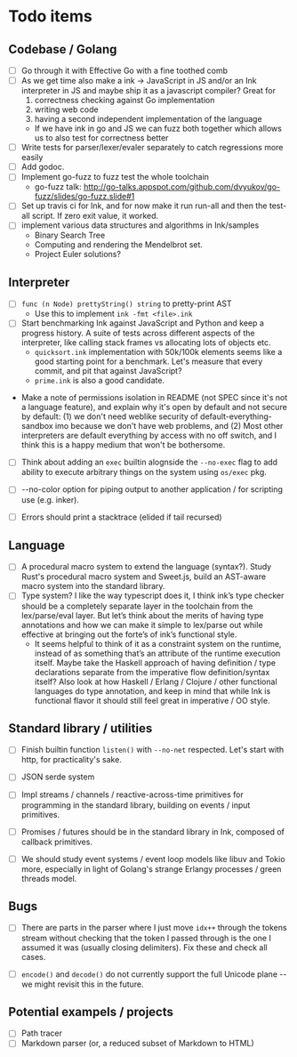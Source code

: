 # Todo items

## Codebase / Golang

- [ ] Go through it with Effective Go with a fine toothed comb
- [ ] As we get time also make a ink -> JavaScript in JS and/or an Ink interpreter in JS and maybe ship it as a javascript compiler? Great for
    1. correctness checking against Go implementation
    2. writing web code
    3. having a second independent implementation of the language
    - If we have ink in go and JS we can fuzz both together which allows us to also test for correctness better
- [ ] Write tests for parser/lexer/evaler separately to catch regressions more easily
- [ ] Add godoc.
- [ ] Implement go-fuzz to fuzz test the whole toolchain
    - go-fuzz talk: http://go-talks.appspot.com/github.com/dvyukov/go-fuzz/slides/go-fuzz.slide#1
- [ ] Set up travis ci for Ink, and for now make it run run-all and then the test-all script. If zero exit value, it worked.
- [ ] implement various data structures and algorithms in Ink/samples
    - Binary Search Tree
    - Computing and rendering the Mendelbrot set.
    - Project Euler solutions?


## Interpreter

- [ ] `func (n Node) prettyString() string` to pretty-print AST
    - Use this to implement `ink -fmt <file>.ink`
- [ ] Start benchmarking Ink against JavaScript and Python and keep a progress history. A suite of tests across different aspects of the interpreter, like calling stack frames vs allocating lots of objects etc.
    - `quicksort.ink` implementation with 50k/100k elements seems like a good starting point for a benchmark. Let's measure that every commit, and pit that against JavaScript?
    - `prime.ink` is also a good candidate.
- Make a note of permissions isolation in README (not SPEC since it's not a language feature), and explain why it's open by default and not secure by default: (1) we don't need weblike security of default-everything-sandbox imo because we don't have web problems, and (2) Most other interpreters are default everything by access with no off switch, and I think this is a happy medium that won't be bothersome.
- [ ] Think about adding an `exec` builtin alognside the `--no-exec` flag to add ability to execute arbitrary things on the system using `os/exec` pkg.
- [ ] --no-color option for piping output to another application / for scripting use (e.g. inker).
- [ ] Errors should print a stacktrace (elided if tail recursed)


## Language

- [ ] A procedural macro system to extend the language (syntax?). Study Rust's procedural macro system and Sweet.js, build an AST-aware macro system into the standard library.
- [ ] Type system? I like the way typescript does it, I think ink’s type checker should be a completely separate layer in the toolchain from the lex/parse/eval layer. But let’s think about the merits of having type annotations and how we can make it simple to lex/parse out while effective at bringing out the forte’s of ink’s functional style.
    - It seems helpful to think of it as a constraint system on the runtime, instead of as something that’s an attribute of the runtime execution itself. Maybe take the Haskell approach of having definition / type declarations separate from the imperative flow definition/syntax itself? Also look at how Haskell / Erlang / Clojure / other functional languages do type annotation, and keep in mind that while Ink is functional flavor it should still feel great in imperative / OO style.

## Standard library / utilities

- [ ] Finish builtin function `listen()` with `--no-net` respected. Let's start with http, for practicality's sake.
- [ ] JSON serde system
- [ ] Impl streams / channels / reactive-across-time primitives for programming in the standard library, building on events / input primitives.
- [ ] Promises / futures should be in the standard library in Ink, composed of callback primitives.
- [ ] We should study event systems / event loop models like libuv and Tokio more, especially in light of Golang's strange Erlangy processes / green threads model.


## Bugs

- [ ] There are parts in the parser where I just move `idx++` through the tokens stream without checking that the token I passed through is the one I assumed it was (usually closing delimiters). Fix these and check all cases.
- [ ] `encode()` and `decode()` do not currently support the full Unicode plane -- we might revisit this in the future.


## Potential exampels / projects

- [ ] Path tracer
- [ ] Markdown parser (or, a reduced subset of Markdown to HTML)
